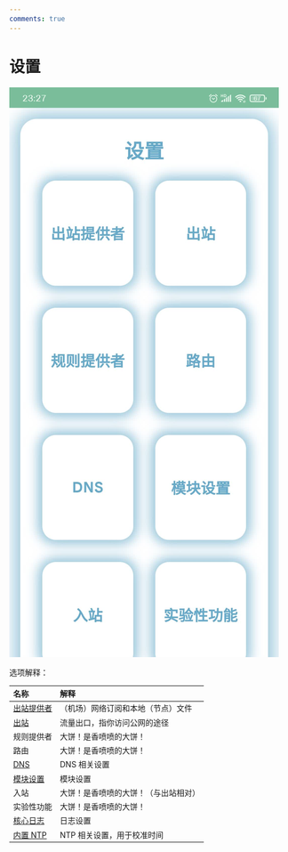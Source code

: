 ```yaml
---
comments: true
---
```

# 设置
![](../assets/20231007232747398.jpg)

选项解释：

| 名称 | 解释 |
| :---- | :---- |
| [出站提供者](./outbound-provider) | （机场）网络订阅和本地（节点）文件 |
| [出站](./outbound) | 流量出口，指你访问公网的途径 |
| 规则提供者 | 大饼！是香喷喷的大饼！ |
| 路由 | 大饼！是香喷喷的大饼！ |
| [DNS](./dns) | DNS 相关设置 |
| [模块设置](./setting) | 模块设置 |
| 入站 | 大饼！是香喷喷的大饼！（与出站相对） |
| 实验性功能 | 大饼！是香喷喷的大饼！ |
| [核心日志](./log) | 日志设置 |
| [内置 NTP](./ntp) | NTP 相关设置，用于校准时间 |
